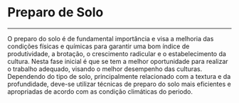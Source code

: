 # Preparo de Solo

---

O preparo do solo é de fundamental importância e visa a melhoria das condições físicas e químicas para garantir uma bom índice de produtividade, a brotação, o crescimento radicular e o estabelecimento da cultura. Nesta fase inicial é que se tem a melhor oportunidade para realizar o trabalho adequado, visando o melhor desempenho das culturas. Dependendo do tipo de solo, principalmente relacionado com a textura e da profundidade, deve-se utilizar técnicas de preparo do solo mais eficientes e apropriadas de acordo com as condição climáticas do periodo.


